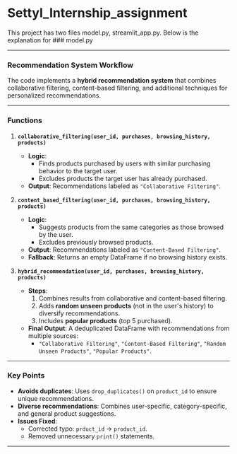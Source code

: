 # Settyl_Internship_assignment
This project has two files model.py, streamlit_app.py. Below is the explanation for ### model.py

---

### **Recommendation System Workflow**

The code implements a **hybrid recommendation system** that combines collaborative filtering, content-based filtering, and additional techniques for personalized recommendations.

---

### **Functions**

1. **`collaborative_filtering(user_id, purchases, browsing_history, products)`**
   - **Logic**: 
     - Finds products purchased by users with similar purchasing behavior to the target user.
     - Excludes products the target user has already purchased.
   - **Output**: Recommendations labeled as `"Collaborative Filtering"`.

2. **`content_based_filtering(user_id, purchases, browsing_history, products)`**
   - **Logic**:
     - Suggests products from the same categories as those browsed by the user.
     - Excludes previously browsed products.
   - **Output**: Recommendations labeled as `"Content-Based Filtering"`.
   - **Fallback**: Returns an empty DataFrame if no browsing history exists.

3. **`hybrid_recommendation(user_id, purchases, browsing_history, products)`**
   - **Steps**:
     1. Combines results from collaborative and content-based filtering.
     2. Adds **random unseen products** (not in the user's history) to diversify recommendations.
     3. Includes **popular products** (top 5 purchased).
   - **Final Output**: A deduplicated DataFrame with recommendations from multiple sources:
     - `"Collaborative Filtering"`, `"Content-Based Filtering"`, `"Random Unseen Products"`, `"Popular Products"`.

---

### **Key Points**
- **Avoids duplicates**: Uses `drop_duplicates()` on `product_id` to ensure unique recommendations.
- **Diverse recommendations**: Combines user-specific, category-specific, and general product suggestions.
- **Issues Fixed**:
  - Corrected typo: `prduct_id` → `product_id`.
  - Removed unnecessary `print()` statements.

---


